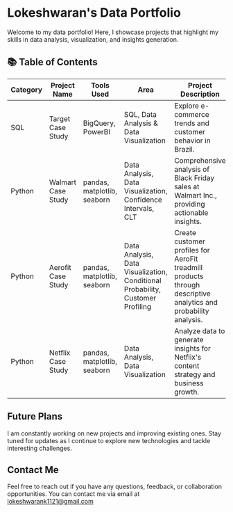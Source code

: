 # Lokeshwaran's Data Portfolio

Welcome to my data portfolio! Here, I showcase projects that highlight my skills in data analysis, visualization, and insights generation.

## 📚 Table of Contents

| Category | Project Name          | Tools Used         | Area                                     | Project Description                                                                                                                                 | Project Link          |
|----------|-----------------------|--------------------|-------------------------------------------|-------------------------------------------------------------------------------------------------------------------------------------------------------|-----------------------|
| SQL      | Target Case Study      | BigQuery, PowerBI  | SQL, Data Analysis & Data Visualization   | Explore e-commerce trends and customer behavior in Brazil.                                                                                            | [Link](https://github.com/lokeshwarank11/Target_casestudy)          |
| Python   | Walmart Case Study     | pandas, matplotlib, seaborn | Data Analysis, Data Visualization, Confidence Intervals, CLT | Comprehensive analysis of Black Friday sales at Walmart Inc., providing actionable insights.                                                        | [Link](https://github.com/lokeshwarank11/Walmart_casestudy)          |
| Python   | Aerofit Case Study     | pandas, matplotlib, seaborn | Data Analysis, Data Visualization, Conditional Probability, Customer Profiling             | Create customer profiles for AeroFit treadmill products through descriptive analytics and probability analysis.                                      | [Link](https://github.com/lokeshwarank11/Aerofit_casestudy)        |
| Python   | Netflix Case Study     | pandas, matplotlib, seaborn | Data Analysis, Data Visualization         | Analyze data to generate insights for Netflix's content strategy and business growth.                                                                  | [Link](https://github.com/lokeshwarank11/Netflix_casestudy)          |

## Future Plans
I am constantly working on new projects and improving existing ones. Stay tuned for updates as I continue to explore new technologies and tackle interesting challenges.

## Contact Me
Feel free to reach out if you have any questions, feedback, or collaboration opportunities. You can contact me via email at lokeshwarank1121@gmail.com
